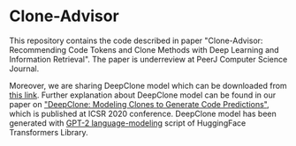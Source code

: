 # Clone-Advisor

This repository contains the code described in paper "Clone-Advisor: Recommending Code Tokens and Clone Methods with Deep Learning and Information Retrieval". The paper is underreview at PeerJ Computer Science Journal. 

Moreover, we are sharing DeepClone model which can be downloaded from <a href="https://www.dropbox.com/sh/r152xqs5rdsvvq1/AABsMH-iCbgpSjE3Vy9d3zVWa?dl=0">this link</a>. Further explanation about DeepClone model can be found in our paper on  <a href="https://link.springer.com/chapter/10.1007/978-3-030-64694-3_9">"DeepClone: Modeling Clones to Generate Code Predictions"</a>, which is published at ICSR 2020 conference. DeepClone model has been generated with <a href="https://github.com/huggingface/transformers/tree/master/examples/language-modeling">GPT-2 language-modeling</a> script of HuggingFace Transformers Library.



 








